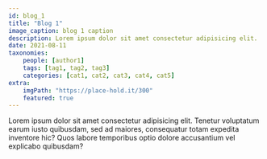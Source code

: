 ```yaml
---
id: blog_1
title: "Blog 1"
image_caption: blog 1 caption
description: Lorem ipsum dolor sit amet consectetur adipisicing elit.
date: 2021-08-11
taxonomies:
    people: [author1]
    tags: [tag1, tag2, tag3]
    categories: [cat1, cat2, cat3, cat4, cat5]
extra:
    imgPath: "https://place-hold.it/300"
    featured: true
---
```

 
Lorem ipsum dolor sit amet consectetur adipisicing elit. Tenetur voluptatum earum iusto quibusdam, sed ad maiores, consequatur totam expedita inventore hic? Quos labore temporibus optio dolore accusantium vel explicabo quibusdam? 